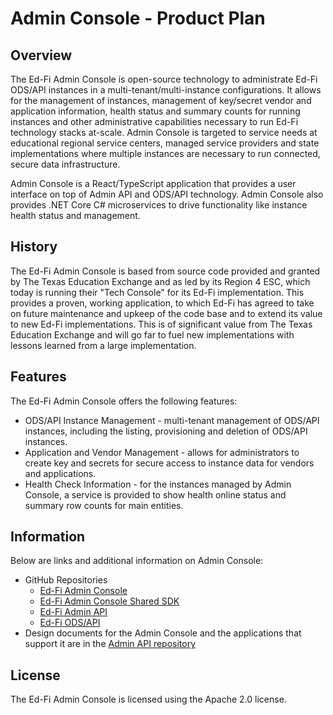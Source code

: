 # Admin Console - Product Plan

## Overview

The Ed-Fi Admin Console is open-source technology to administrate Ed-Fi ODS/API
instances in a multi-tenant/multi-instance configurations.  It allows for the
management of instances, management of key/secret vendor and application
information, health status and summary counts for running instances and other
administrative capabilities necessary to run Ed-Fi technology stacks at-scale.
Admin Console is targeted to service needs at educational regional service
centers, managed service providers and state implementations where multiple
instances are necessary to run connected, secure data infrastructure.

Admin Console is a React/TypeScript application that provides a user interface
on top of Admin API and ODS/API technology.  Admin Console also provides .NET
Core C# microservices to drive functionality like instance health status and
management.

## History

The Ed-Fi Admin Console is based from source code provided and granted by The
Texas Education Exchange and as led by its Region 4 ESC, which today is running
their "Tech Console" for its Ed-Fi implementation.  This provides a proven,
working application, to which Ed-Fi has agreed to take on future maintenance and
upkeep of the code base and to extend its value to new Ed-Fi implementations.
This is of significant value from The Texas Education Exchange and will go far
to fuel new implementations with lessons learned from a large implementation.

## Features

The Ed-Fi Admin Console offers the following features:

* ODS/API Instance Management - multi-tenant management of ODS/API instances,
  including the listing, provisioning and deletion of ODS/API instances.
* Application and Vendor Management - allows for administrators to create key
  and secrets for secure access to instance data for vendors and applications.
* Health Check Information - for the instances managed by Admin Console, a
  service is provided to show health online status and summary row counts for
  main entities.

## Information

Below are links and additional information on Admin Console:

* GitHub Repositories
  * [Ed-Fi Admin Console](https://github.com/Ed-Fi-Alliance-OSS/Ed-Fi-Admin-Console)
  * [Ed-Fi Admin Console Shared SDK](https://github.com/Ed-Fi-Alliance-OSS/Ed-Fi-Admin-Console-Shared-SDK)
  * [Ed-Fi Admin API](https://github.com/Ed-Fi-Alliance-OSS/AdminAPI-2.x)
  * [Ed-Fi ODS/API](https://github.com/Ed-Fi-Alliance-OSS/Ed-Fi-ODS)
* Design documents for the Admin Console and the applications that support it
  are in the [Admin API repository](https://github.com/Ed-Fi-Alliance-OSS/AdminAPI-2.x/tree/main/docs/design/adminconsole)

## License

The Ed-Fi Admin Console is licensed using the Apache 2.0 license.